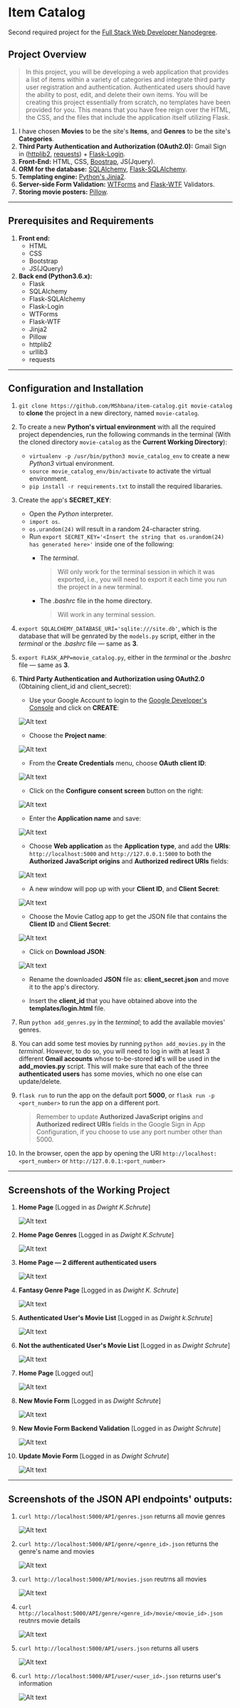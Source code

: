 # Item Catalog
Second required project for the [Full Stack Web Developer Nanodegree][link_1].

## Project Overview
>In this project, you will be developing a web application that provides a list of items within a variety of categories and integrate third party user registration and authentication. Authenticated users should have the ability to post, edit, and delete their own items.
>You will be creating this project essentially from scratch, no templates have been provided for you. This means that you have free reign over the HTML, the CSS, and the files that include the application itself utilizing Flask.

1. I have chosen **Movies** to be the site's **Items**, and **Genres** to be the site's **Categories**.
2. **Third Party Authentication and Authorization (OAuth2.0):** Gmail Sign in ([httplib2][link_2], [requests][link_3]) + [Flask-Login][link_4].
3. **Front-End:** HTML, CSS, [Boostrap][link_5], JS(Jquery).
4. **ORM for the database:** [SQLAlchemy][link_6], [Flask-SQLAlchemy][link_7].
5. **Templating engine:** [Python's Jinja2][link_8].
6. **Server-side Form Validation:** [WTForms][link_9] and [Flask-WTF][link_10] Validators.
7. **Storing movie posters:** [Pillow][link_11].

---

## Prerequisites and Requirements
1. **Front end:**
    - HTML
    - CSS
    - Bootstrap
    - JS(JQuery)
2. **Back end (Python3.6.x):**
    - Flask
    - SQLAlchemy
    - Flask-SQLAlchemy
    - Flask-Login
    - WTForms
    - Flask-WTF
    - Jinja2
    - Pillow
    - httplib2
    - urllib3
    - requests

---

## Configuration and Installation
1. `git clone https://github.com/MShbana/item-catalog.git movie-catalog` to **clone** the project in a new directory, named `movie-catalog`.
2. To create a new **Python's virtual environment** with all the required project dependencies, run the following commands in the terminal (With the cloned directory `movie-catalog` as the **Current Working Directory**):
    - `virtualenv -p /usr/bin/python3 movie_catalog_env` to create a new *Python3* virtual environment.
    - `source movie_catalog_env/bin/activate` to activate the virtual environment.
    - `pip install -r requirements.txt` to install the required libararies.

3. Create the app's **SECRET_KEY**:
    - Open the *Python* interpreter.
    - `import os`.
    - `os.urandom(24)` will result in a random 24-character string.
    - Run `export SECRET_KEY='<Insert the string that os.urandom(24) has generated here>'` inside one of the following:
        - The *terminal*.
            > Will only work for the terminal session in which it was exported, i.e., you will need to export it each time you run the project in a new terminal.

        - The *.bashrc* file in the home directory.
            > Will work in any terminal session.

4. `export SQLALCHEMY_DATABASE_URI='sqlite:///site.db'`, which is the database that will be genrated by the `models.py` script, either in the *terminal* or the *.bashrc* file &mdash; same as **3**.
5. `export FLASK_APP=movie_catalog.py`, either in the *terminal* or the *.bashrc* file &mdash; same as **3**.

6. **Third Party Authentication and Authorization using OAuth2.0** (Obtaining client_id and client_secret):

    - Use your Google Account to login to the [Google Developer's Console][link_12] and click on **CREATE**:

    ![Alt text][readme_img1]    

    - Choose the **Project name**:

    ![Alt text][readme_img2]

    - From the **Create Credentials** menu, choose **OAuth client ID**:

    ![Alt text][readme_img3]

    - Click on the **Configure consent screen** button on the right:

    ![Alt text][readme_img4]

    - Enter the **Application name** and save:

    ![Alt text][readme_img5]

    - Choose **Web application** as the **Application type**, and add the **URIs**: `http://localhost:5000` and `http://127.0.0.1:5000` to both the **Authorized JavaScript origins** and **Authorized redirect URIs** fields:

    ![Alt text][readme_img6]

    - A new window will pop up with your **Client ID**, and **Client Secret**:

    ![Alt text][readme_img7]

    - Choose the Movie Catlog app to get the JSON file that contains the **Client ID** and **Client Secret**:

    ![Alt text][readme_img8]

    - Click on **Download JSON**:

    ![Alt text][readme_img9]

    - Rename the downloaded **JSON** file as: **client_secret.json** and move it to the app's directory.

    - Insert the **client_id** that you have obtained above into the **templates/login.html** file.

7. Run `python add_genres.py` in the *terminal*; to add the available movies' genres.

8. You can add some test movies by running `python add_movies.py` in the *terminal*. However, to do so, you will need to log in with at least 3 different **Gmail accounts** whose to-be-stored **id**'s will be used in the **add_movies.py** script. This will make sure that each of the three **authenticated users** has some movies, which no one else can update/delete.

9. `flask run` to run the app on the default port **5000**, or `flask run -p <port_number>` to run the app on a different port.
    > Remember to update **Authorized JavaScript origins** and **Authorized redirect URIs** fields in the Google Sign in App Configuration, if you choose to use any port number other than 5000.

10. In the browser, open the app by opening the URI `http://localhost:<port_number>` or `http://127.0.0.1:<port_number>`

---

## Screenshots of the Working Project

1. **Home Page** [Logged in as *Dwight K.Schrute*]

    ![Alt text][site_img1]


2. **Home Page Genres** [Logged in as *Dwight K.Schrute*]

    ![Alt text][site_img2]

3. **Home Page &mdash; 2 different authenticated users**

    ![Alt text][site_img3]

4. **Fantasy Genre Page** [Logged in as *Dwight K. Schrute*]

    ![Alt text][site_img4]

5. **Authenticated User's Movie List** [Logged in as *Dwight k.Schrute*]

    ![Alt text][site_img5]

6. **Not the authenticated User's Movie List** [Logged in as *Dwight Schrute*]

    ![Alt text][site_img6]

7. **Home Page** [Logged out]

    ![Alt text][site_img7]

8. **New Movie Form** [Logged in as *Dwight Schrute*]

    ![Alt text][site_img8]

9. **New Movie Form Backend Validation** [Logged in as *Dwight Schrute*]

    ![Alt text][site_img9]

10. **Update Movie Form** [Logged in as *Dwight Schrute*]

    ![Alt text][site_img10]

---

## Screenshots of the JSON API endpoints' outputs:

1. `curl http://localhost:5000/API/genres.json` returns all movie genres

    ![Alt text][genres_img]

2. `curl http://localhost:5000/API/genre/<genre_id>.json` returns the genre's name and movies

    ![Alt text][genre_img]

3. `curl http://localhost:5000/API/movies.json` reutrns
all movies

    ![Alt text][movies_img]


4. `curl http://localhost:5000/API/genre/<genre_id>/movie/<movie_id>.json` reutnrs movie details

    ![Alt text][movie_img]

5. `curl http://localhost:5000/API/users.json` returns all users

    ![Alt text][users_img]

6. `curl http://localhost:5000/API/user/<user_id>.json` returns user's information

    ![Alt text][user_img]




[//]:  # (Links and images relative paths)

[link_1]: <https://www.udacity.com/course/full-stack-web-developer-nanodegree--nd004>
[link_2]: <https://httplib2.readthedocs.io/en/latest/>
[link_3]: <http://docs.python-requests.org/en/master/>
[link_4]: <https://flask-login.readthedocs.io/en/latest/>
[link_5]: <https://getbootstrap.com/>
[link_6]: <https://www.sqlalchemy.org/>
[link_7]: <http://flask-sqlalchemy.pocoo.org/2.3/>
[link_8]: <http://jinja.pocoo.org/docs/2.10/>
[link_9]: <https://wtforms.readthedocs.io/en/stable/>
[link_10]: <https://flask-wtf.readthedocs.io/en/stable/>
[link_11]: <https://pillow.readthedocs.io/en/stable/>
[link_12]: <https://console.developers.google.com/apis/credentials>
[readme_img1]: <./static/imgs/screenshots/google_login/1.png?raw=true>
[readme_img2]: <./static/imgs/screenshots/google_login/2.png?raw=true>
[readme_img3]: <./static/imgs/screenshots/google_login/3.png?raw=true>
[readme_img4]: <./static/imgs/screenshots/google_login/4.png?raw=true>
[readme_img5]: <./static/imgs/screenshots/google_login/5.png?raw=true>
[readme_img6]: <./static/imgs/screenshots/google_login/6.png?raw=true>
[readme_img7]: <./static/imgs/screenshots/google_login/7.png?raw=true>
[readme_img8]: <./static/imgs/screenshots/google_login/8.png?raw=true>
[readme_img9]: <./static/imgs/screenshots/google_login/9.png?raw=true>
[site_img1]: <./static/imgs/screenshots/site/1.png?raw=true>
[site_img2]: <./static/imgs/screenshots/site/2.png?raw=true>
[site_img3]: <./static/imgs/screenshots/site/3.png?raw=true>
[site_img4]: <./static/imgs/screenshots/site/4.png?raw=true>
[site_img5]: <./static/imgs/screenshots/site/5.png?raw=true>
[site_img6]: <./static/imgs/screenshots/site/6.png?raw=true>
[site_img7]: <./static/imgs/screenshots/site/7.png?raw=true>
[site_img8]: <./static/imgs/screenshots/site/8.png?raw=true>
[site_img9]: <./static/imgs/screenshots/site/9.png?raw=true>
[site_img10]: <./static/imgs/screenshots/site/10.png?raw=true>
[genres_img]: <./static/imgs/screenshots/apis/genres.png?raw=true>
[genre_img]: <./static/imgs/screenshots/apis/genre.png?raw=true>
[movies_img]: <./static/imgs/screenshots/apis/movies.png?raw=true>
[movie_img]: <./static/imgs/screenshots/apis/movie.png?raw=true>
[users_img]: <./static/imgs/screenshots/apis/users.png?raw=true>
[user_img]: <./static/imgs/screenshots/apis/user.png?raw=true>
